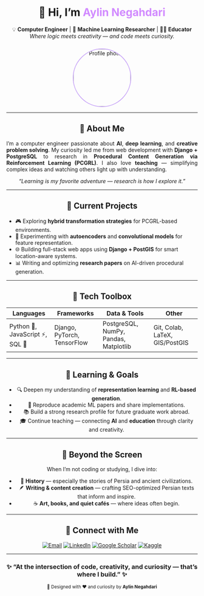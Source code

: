 <!-- ✨ Aylin Negahdari | GitHub Profile README ✨ -->
<div align="center">

<h1>🌸 Hi, I’m <span style="color:#d18aff;">Aylin Negahdari</span></h1>

<p>
💡 <b>Computer Engineer</b> | 🤖 <b>Machine Learning Researcher</b> | 🧑‍🏫 <b>Educator</b><br>
<i>Where logic meets creativity — and code meets curiosity.</i>
</p>

<img src="https://github.com/aylinnegahdari.png" width="150" height="150" style="border-radius:50%; border:2px solid #caa9f8; margin-top:10px;" alt="Profile photo">

---

<h2>🧬 About Me</h2>

<p align="justify">
I’m a computer engineer passionate about <b>AI</b>, <b>deep learning</b>, and <b>creative problem solving</b>.  
My curiosity led me from web development with <b>Django + PostgreSQL</b> to research in <b>Procedural Content Generation via Reinforcement Learning (PCGRL)</b>.  
I also love <b>teaching</b> — simplifying complex ideas and watching others light up with understanding.
</p>

<p align="center"><i>“Learning is my favorite adventure — research is how I explore it.”</i></p>

---

<h2>🧠 Current Projects</h2>

<ul align="left">
  <li>🎮 Exploring <b>hybrid transformation strategies</b> for PCGRL-based environments.</li>
  <li>🧮 Experimenting with <b>autoencoders</b> and <b>convolutional models</b> for feature representation.</li>
  <li>🌐 Building full-stack web apps using <b>Django + PostGIS</b> for smart location-aware systems.</li>
  <li>📊 Writing and optimizing <b>research papers</b> on AI-driven procedural generation.</li>
</ul>

---

<h2>🧰 Tech Toolbox</h2>

<div align="center">
  
| Languages | Frameworks | Data & Tools | Other |
|------------|-------------|--------------|--------|
| Python 🐍, JavaScript ⚡, SQL 💾 | Django, PyTorch, TensorFlow | PostgreSQL, NumPy, Pandas, Matplotlib | Git, Colab, LaTeX, GIS/PostGIS |

</div>

---

<h2>🚀 Learning & Goals</h2>

<ul>
  <li>🔍 Deepen my understanding of <b>representation learning</b> and <b>RL-based generation</b>.</li>
  <li>🧩 Reproduce academic ML papers and share implementations.</li>
  <li>📚 Build a strong research profile for future graduate work abroad.</li>
  <li>🎓 Continue teaching — connecting <b>AI</b> and <b>education</b> through clarity and creativity.</li>
</ul>

---

<h2>🌱 Beyond the Screen</h2>

<p>
When I’m not coding or studying, I dive into:
</p>
<ul>
  <li>🏺 <b>History</b> — especially the stories of Persia and ancient civilizations.</li>
  <li>🪶 <b>Writing & content creation</b> — crafting SEO-optimized Persian texts that inform and inspire.</li>
  <li>☕ <b>Art, books, and quiet cafés</b> — where ideas often begin.</li>
</ul>

---

<h2>💌 Connect with Me</h2>

<p align="center">
  <a href="mailto:your-email@example.com"><img src="https://img.shields.io/badge/Email-%23caa9f8?style=for-the-badge&logo=gmail&logoColor=white" alt="Email"></a>
  <a href="https://www.linkedin.com/in/your-profile" target="_blank"><img src="https://img.shields.io/badge/LinkedIn-%23946ef5?style=for-the-badge&logo=linkedin&logoColor=white" alt="LinkedIn"></a>
  <a href="https://scholar.google.com/" target="_blank"><img src="https://img.shields.io/badge/Google_Scholar-%238a63d2?style=for-the-badge&logo=google-scholar&logoColor=white" alt="Google Scholar"></a>
  <a href="https://www.kaggle.com/" target="_blank"><img src="https://img.shields.io/badge/Kaggle-%23496fed?style=for-the-badge&logo=kaggle&logoColor=white" alt="Kaggle"></a>
</p>

---

<h3 align="center">
✨ “At the intersection of code, creativity, and curiosity — that’s where I build.” ✨
</h3>

<p align="center">
<sub>🌸 Designed with ❤️ and curiosity by <b>Aylin Negahdari</b></sub>
</p>

</div>
